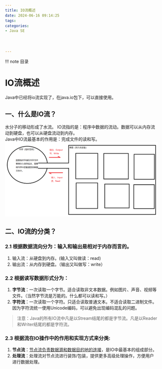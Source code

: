 ```yaml
---
title: IO流概述
date: 2024-06-16 09:14:25
tags:
categories:
- Java SE



---
```


!!! note 目录
<!-- toc -->

# IO流概述
Java中已经将io流实现了，在java.io包下，可以直接使用。

## 一、什么是IO流？
水分子的移动形成了水流。
IO流指的是：程序中数据的流动。数据可以从内存流动到硬盘，也可以从硬盘流动到内存。   
Java中IO流最基本的作用是：完成文件的读和写。   
![](https://github.com/camelliaxiaohua/JavaSE/blob/master/Part3/src/assert/IO%E6%B5%81%E6%A6%82%E8%BF%B0.png)


## 二、IO流的分类？

### 2.1 根据数据流向分为：输入和输出是相对于内存而言的。
1. 输入流：从硬盘到内存。(输入又叫做读：read)
2. 输出流：从内存到硬盘。（输出又叫做写：write）

### 2.2 根据读写数据形式分为：
1. **字节流**：一次读取一个字节。适合读取非文本数据。例如图片、声音、视频等文件。（当然字节流是万能的。什么都可以读和写。）
2. **字符流**：一次读取一个字符。只适合读取普通文本。不适合读取二进制文件。因为字符流统一使用Unicode编码，可以避免出现编码混乱的问题。
>注意：Java的所有IO流中凡是以Stream结尾的都是字节流。凡是以Reader和Writer结尾的都是字符流。

### 2.3 根据流在IO操作中的作用和实现方式来分类:

1. **节点流**：<u>节点流负责数据源和数据目的地的连接</u>，是IO中最基本的组成部分。
2. **处理流**：处理流对节点流进行装饰/包装，提供更多高级处理操作，方便用户进行数据处理。




